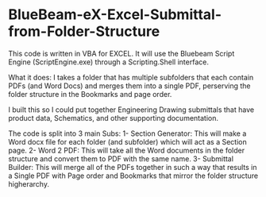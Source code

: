 # BlueBeam-eX-Excel-Submittal-from-Folder-Structure

This code is written in VBA for EXCEL.
It will use the Bluebeam Script Engine (ScriptEngine.exe) through a Scripting.Shell interface.

What it does:
I takes a folder that has multiple subfolders that each contain PDFs (and Word Docs) and merges them into a single PDF, perserving the folder structure in the Bookmarks and page order.

I built this so I could put together Engineering Drawing submittals that have product data, Schematics, and other supporting documentation.

The code is split into 3 main Subs:
1- Section Generator: This will make a Word docx file for each folder (and subfolder) which will act as a Section page.
2- Word 2 PDF: This will take all the Word documents in the folder structure and convert them to PDF with the same name.
3- Submittal Builder: This will merge all of the PDFs together in such a way that results in a Single PDF with Page order and Bookmarks that mirror the folder structure higherarchy.
